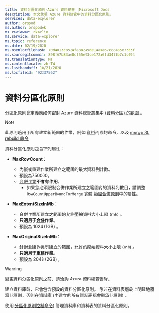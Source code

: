 ```yaml
---
title: 資料分區化原則-Azure 資料總管 |Microsoft Docs
description: 本文說明 Azure 資料總管中的資料分區化原則。
services: data-explorer
author: orspod
ms.author: orspodek
ms.reviewer: rkarlin
ms.service: data-explorer
ms.topic: reference
ms.date: 02/19/2020
ms.openlocfilehash: 70d4013c8524fa88249de14a0a67cc8a85e73b3f
ms.sourcegitcommit: 898f67b83ae8cf55e93ce172a6fd3473b7c1c094
ms.translationtype: MT
ms.contentlocale: zh-TW
ms.lasthandoff: 10/21/2020
ms.locfileid: "92337562"
---
```

# <a name="data-sharding-policy"></a>資料分區化原則

分區化原則會定義應如何密封 Azure 資料總管叢集中 [ (資料分區) 的範圍 ](../management/extents-overview.md) 。

> [!NOTE]
> 此原則適用于所有建立新範圍的作業，例如 [資料](../../ingest-data-overview.md#kusto-query-language-ingest-control-commands)內嵌的命令，以及 [merge 和. rebuild 命令](./merge-extents.md)

資料分區化原則包含下列屬性：

- **MaxRowCount**：
    - 內嵌或重建作業所建立之範圍的最大資料列計數。
    - 預設為750000。
    - [合併作業](mergepolicy.md)**不會有作用**。
        - 如果您必須限制合併作業所建立之範圍內的資料列數目，請調整 `RowCountUpperBoundForMerge` 實體 [範圍合併原則](mergepolicy.md)中的屬性。
- **MaxExtentSizeInMb**：
    - 合併作業所建立之範圍的允許壓縮資料大小上限 (mb) 。
    - **只適用于[合併](mergepolicy.md)作業**。
    - 預設為 1024 (1GB) 。

- **MaxOriginalSizeInMb**：
    - 針對重建作業所建立的範圍，允許的原始資料大小上限 (mb) 。
    - **只適用于[重建](mergepolicy.md)作業**。
    - 預設為 2048 (2GB) 。

> [!WARNING]
> 變更資料分區化原則之前，請洽詢 Azure 資料總管團隊。

建立資料庫時，它會包含預設的資料分區化原則。 除非在資料表層級上明確地覆寫此原則，否則在資料庫 (中建立的所有資料表都會繼承此原則) 。

使用 [分區化原則控制命令](../management/sharding-policy.md)) 管理資料庫和資料表的資料分區化原則。
